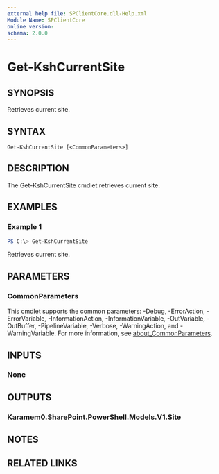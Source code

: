 ```yaml
---
external help file: SPClientCore.dll-Help.xml
Module Name: SPClientCore
online version:
schema: 2.0.0
---
```


# Get-KshCurrentSite

## SYNOPSIS
Retrieves current site.

## SYNTAX

```
Get-KshCurrentSite [<CommonParameters>]
```

## DESCRIPTION
The Get-KshCurrentSite cmdlet retrieves current site.

## EXAMPLES

### Example 1
```powershell
PS C:\> Get-KshCurrentSite
```

Retrieves current site.

## PARAMETERS

### CommonParameters
This cmdlet supports the common parameters: -Debug, -ErrorAction, -ErrorVariable, -InformationAction, -InformationVariable, -OutVariable, -OutBuffer, -PipelineVariable, -Verbose, -WarningAction, and -WarningVariable. For more information, see [about_CommonParameters](http://go.microsoft.com/fwlink/?LinkID=113216).

## INPUTS

### None

## OUTPUTS

### Karamem0.SharePoint.PowerShell.Models.V1.Site

## NOTES

## RELATED LINKS
